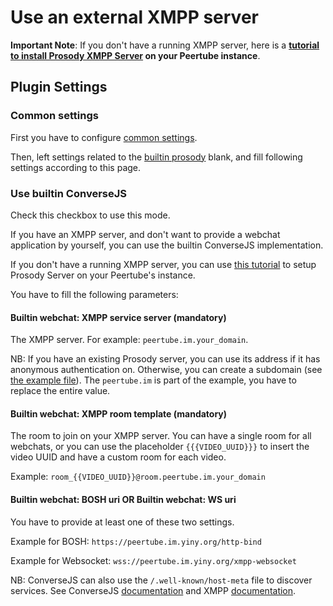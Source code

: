 # Use an external XMPP server

**Important Note**: If you don't have a running XMPP server, here is a
**[tutorial to install Prosody XMPP Server](./tutorials/prosody.md) on your Peertube instance**.

## Plugin Settings

### Common settings

First you have to configure [common settings](./common.md).

Then, left settings related to the [builtin prosody](./prosody.md) blank, and fill following settings according to this page.

### Use builtin ConverseJS

Check this checkbox to use this mode.

If you have an XMPP server, and don't want to provide a webchat application by yourself, you can use the builtin ConverseJS implementation.

If you don't have a running XMPP server, you can use
[this tutorial](./tutorials/prosody.md) to setup Prosody Server
on your Peertube's instance.

You have to fill the following parameters:

#### Builtin webchat: XMPP service server (mandatory)

The XMPP server. For example: ```peertube.im.your_domain```.

NB: If you have an existing Prosody server, you can use its address if it has anonymous authentication on.
Otherwise, you can create a subdomain (see [the example file](documentation/examples/prosody/virtualhost.cfg.lua)).
The ```peertube.im``` is part of the example, you have to replace the entire value.

#### Builtin webchat: XMPP room template (mandatory)

The room to join on your XMPP server.
You can have a single room for all webchats, or you can use the placeholder ```{{{VIDEO_UUID}}}``` to insert the video UUID and have a custom room for each video.

Example: ```room_{{VIDEO_UUID}}@room.peertube.im.your_domain```

#### Builtin webchat: BOSH uri OR Builtin webchat: WS uri

You have to provide at least one of these two settings.

Example for BOSH: ```https://peertube.im.yiny.org/http-bind```

Example for Websocket: ```wss://peertube.im.yiny.org/xmpp-websocket```

NB: ConverseJS can also use the ```/.well-known/host-meta``` file to discover services.
See ConverseJS [documentation](https://conversejs.org/docs/html/configuration.html#discover-connection-methods)
and XMPP [documentation](https://xmpp.org/extensions/xep-0156.html#httpexamples).
